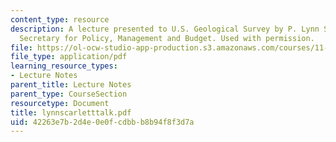 ```yaml
---
content_type: resource
description: A lecture presented to U.S. Geological Survey by P. Lynn Scarlett, Assistant
  Secretary for Policy, Management and Budget. Used with permission.
file: https://ol-ocw-studio-app-production.s3.amazonaws.com/courses/11-942-use-of-joint-fact-finding-in-science-intensive-policy-disputes-part-ii-spring-2004/42263e7b2d4e0e0fcdbbb8b94f8f3d7a_lynnscarletttalk.pdf
file_type: application/pdf
learning_resource_types:
- Lecture Notes
parent_title: Lecture Notes
parent_type: CourseSection
resourcetype: Document
title: lynnscarletttalk.pdf
uid: 42263e7b-2d4e-0e0f-cdbb-b8b94f8f3d7a
---
```

